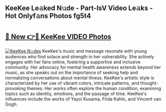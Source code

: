 ## KeeKee Le𝚊ked N𝚞de - Part-lsV Video Le𝚊ks - Hot Onlyf𝚊ns Photos fg5t4

# <h2><a href="http://ac3782.deff.icu/?id=KeeKee">🔗 New 👉🔴 KeeKee VIDEO Photos</a></h2>

[![KeeKee N𝚞des](https://i.imgur.com/rIISA9y.gif)](http://ac3782.deff.icu/?id=KeeKee)
KeeKee's music and message resonate with young audiences who find solace and strength in her vulnerability. She actively engages with her fans online, fostering a supportive and inclusive community. Her advocacy for mental health awareness extends beyond her music, as she speaks out on the importance of seeking help and normalizing conversations about mental illness. KeeKee's artistic style is characterized by her use of vibrant colors, intricate patterns, and thought-provoking themes. Her works often explore the human condition, examining topics such as identity, emotions, and the passage of time. KeeKee's influences include the works of Yayoi Kusama, Frida Kahlo, and Vincent van Gogh.
